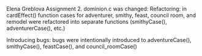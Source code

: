 Elena Greblova
Assignment 2.
dominion.c was changed:
Refactoring:
in cardEffect() function cases for adventurer, smithy, feast, council room, and
remodel were refactored into separate functions (smithyCase(), adventurerCase(),
etc.)

Introducing bugs:
bugs were intentionally introduced to adventureCase(), smithyCase(), feastCase(),
and council_roomCase()
 
